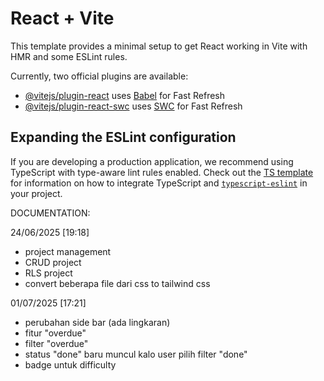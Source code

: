 # React + Vite

This template provides a minimal setup to get React working in Vite with HMR and some ESLint rules.

Currently, two official plugins are available:

- [@vitejs/plugin-react](https://github.com/vitejs/vite-plugin-react/blob/main/packages/plugin-react) uses [Babel](https://babeljs.io/) for Fast Refresh
- [@vitejs/plugin-react-swc](https://github.com/vitejs/vite-plugin-react/blob/main/packages/plugin-react-swc) uses [SWC](https://swc.rs/) for Fast Refresh

## Expanding the ESLint configuration

If you are developing a production application, we recommend using TypeScript with type-aware lint rules enabled. Check out the [TS template](https://github.com/vitejs/vite/tree/main/packages/create-vite/template-react-ts) for information on how to integrate TypeScript and [`typescript-eslint`](https://typescript-eslint.io) in your project.


DOCUMENTATION:

24/06/2025 [19:18]
- project management 
- CRUD project
- RLS project
- convert beberapa file dari css to tailwind css

01/07/2025 [17:21]
- perubahan side bar (ada lingkaran)
- fitur "overdue"
- filter "overdue"
- status "done" baru muncul kalo user pilih filter "done"
- badge untuk difficulty
